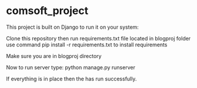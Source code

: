 # comsoft_project

This project is built on Django to run it on your system:

Clone this repository then run requirements.txt file located in blogproj folder
use command pip install -r requirements.txt to install requirements

Make sure you are in blogproj directory

Now to run server type: python manage.py runserver

If everything is in place then the has run successfully.
